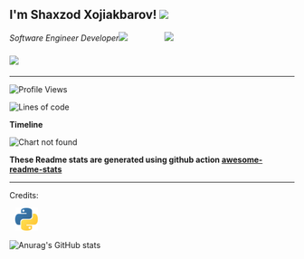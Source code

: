 <h2> I'm Shaxzod Xojiakbarov! <img src="https://media.giphy.com/media/12oufCB0MyZ1Go/giphy.gif" width="50"></h2>
<img align='right' src="https://media.giphy.com/media/M9gbBd9nbDrOTu1Mqx/giphy.gif" width="230">
<p><em>Software Engineer Developer<img src="https://media.giphy.com/media/WUlplcMpOCEmTGBtBW/giphy.gif" width="30"> 
</em></p>





### <img src="https://media.giphy.com/media/VgCDAzcKvsR6OM0uWg/giphy.gif" width="50">

---
<!--START_SECTION:waka-->
![Profile Views](http://img.shields.io/badge/Profile%20Views-1621-blue)

![Lines of code](https://img.shields.io/badge/From%20Hello%20World%20I%27ve%20Written-2.9%20million%20lines%20of%20code-blue)




**Timeline**

![Chart not found](https://github.com/anmol098/anmol098/blob/master/charts/bar_graph.png) 


<!--END_SECTION:waka-->

**These Readme stats are generated using github action [awesome-readme-stats](https://github.com/anmol098/waka-readme-stats)**

-----
Credits:

<img src="https://github.com/shaurya-src/shaurya-src/raw/main/Assets/python.png" height="40" hspace="10" style="max-width: 100%;">

![Anurag's GitHub stats](https://github-readme-stats.vercel.app/api?username=Shahzod06&show_icons=true&theme=radical)
